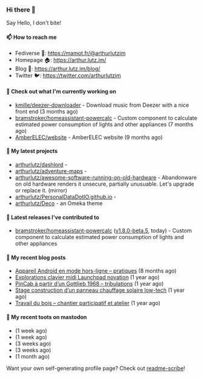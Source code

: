 ### Hi there 👋

Say Hello, I don't bite!

#### 📫 How to reach me

- Fediverse 🐘: https://mamot.fr/@arthurlutzim
- Homepage 🏠: https://arthur.lutz.im/
- Blog 📰: https://arthur.lutz.im/blog/
- Twitter 🐦: https://twitter.com/arthurlutzim

#### 👷 Check out what I'm currently working on

- [kmille/deezer-downloader](https://github.com/kmille/deezer-downloader) - Download music from Deezer with a nice front end (3 months ago)
- [bramstroker/homeassistant-powercalc](https://github.com/bramstroker/homeassistant-powercalc) - Custom component to calculate estimated power consumption of lights and other appliances (7 months ago)
- [AmberELEC/website](https://github.com/AmberELEC/website) - AmberELEC website (9 months ago)

#### 🌱 My latest projects

- [arthurlutz/dashlord](https://github.com/arthurlutz/dashlord) - 
- [arthurlutz/adventure-maps](https://github.com/arthurlutz/adventure-maps) - 
- [arthurlutz/awesome-software-running-on-old-hardware](https://github.com/arthurlutz/awesome-software-running-on-old-hardware) - Abandonware on old hardware renders it unsecure, partially unusuable. Let&#39;s upgrade or replace it. (mirror)
- [arthurlutz/PersonalDataDotIO.github.io](https://github.com/arthurlutz/PersonalDataDotIO.github.io) - 
- [arthurlutz/Deco](https://github.com/arthurlutz/Deco) - an Omeka theme

#### 🔭 Latest releases I've contributed to

- [bramstroker/homeassistant-powercalc](https://github.com/bramstroker/homeassistant-powercalc) ([v1.8.0-beta.5](https://github.com/bramstroker/homeassistant-powercalc/releases/tag/v1.8.0-beta.5), today) - Custom component to calculate estimated power consumption of lights and other appliances

#### 📜 My recent blog posts

- [Appareil Android en mode hors-ligne – pratiques](https://arthur.lutz.im/blog/2022/10/17/appareil-android-en-mode-hors-ligne-pratiques/) (8 months ago)
- [Explorations clavier midi Launchpad novation](https://arthur.lutz.im/blog/2022/02/28/explorations-clavier-midi-launchpad-novation/) (1 year ago)
- [PinCab à partir d’un Gottlieb 1968 – tribulations](https://arthur.lutz.im/blog/2022/02/27/pincab-a-partir-dun-gottlieb-1968-tribulations/) (1 year ago)
- [Stage construction d’un panneau chauffage solaire low-tech](https://arthur.lutz.im/blog/2022/02/27/stage-construction-dun-panneau-chauffage-solaire-low-tech/) (1 year ago)
- [Travail du bois – chantier participatif et atelier](https://arthur.lutz.im/blog/2022/02/24/travail-du-bois-chantier-participatif-et-atelier/) (1 year ago)

#### 🐘 My recent toots on mastodon

- [](https://mamot.fr/@arthurlutzim/110637706910950464) (1 week ago)
- [](https://mamot.fr/@arthurlutzim/110623003415325099) (1 week ago)
- [](https://mamot.fr/@arthurlutzim/110547422498898856) (3 weeks ago)
- [](https://mamot.fr/@arthurlutzim/110547416316158863) (3 weeks ago)
- [](https://mamot.fr/@arthurlutzim/110456389633172491) (1 month ago)

Want your own self-generating profile page? Check out [readme-scribe](https://github.com/muesli/readme-scribe)!
